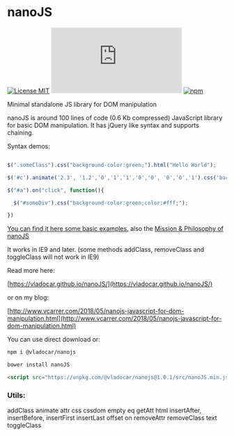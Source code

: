 # nanoJS

[![License MIT](https://img.shields.io/badge/licence-MIT-blue.svg)](https://choosealicense.com/licenses/mit/)
[![Gzip Size](https://img.badgesize.io/https://unpkg.com/@vladocar/nanojs@1.0.1/src/nanoJS.min.js?compression=gzip)](https://unpkg.com/@vladocar/nanojs@1.0.0/src/nanoJS.min.js)
[![npm](https://img.shields.io/npm/v/@vladocar/nanojs.svg)](https://www.npmjs.com/package/@vladocar/nanojs)


Minimal standalone JS library for DOM manipulation

nanoJS is around 100 lines of code (0.6 Kb compressed) JavaScript library for basic DOM manipulation. It has jQuery like syntax and supports chaining.

Syntax demos:

```javascript

$(".someClass").css("background-color:green;").html("Hello World");

$('#c').animate('2.3', '1.2','0','1','1','0','0', '0','0','1').css('background-color:red').text('Hello');

$("#a").on("click", function(){

  $("#someDiv").css("background-color:green;color:#fff;");

})

```

[You can find it here some basic examples.](docs.md) also the [Mission & Philosophy of nanoJS](mission.md)


It works in IE9 and later. (some methods addClass, removeClass and toggleClass will not work in IE9)

Read more here:

[https://vladocar.github.io/nanoJS/](https://vladocar.github.io/nanoJS/)

or on my blog:

[http://www.vcarrer.com/2018/05/nanojs-javascript-for-dom-manipulation.html](http://www.vcarrer.com/2018/05/nanojs-javascript-for-dom-manipulation.html)


You can use direct download or:

```sh
npm i @vladocar/nanojs
```

```sh
bower install nanoJS
```

```html
<script src="https://unpkg.com/@vladocar/nanojs@1.0.1/src/nanoJS.min.js"></script>
```

### Utils: 

addClass
animate
attr
css
cssdom
empty
eq
getAtt
html
insertAfter, insertBefore, insertFirst insertLast
offset 
on 
removeAttr
removeClass
text
toggleClass
